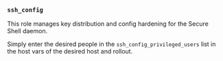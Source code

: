 ### `ssh_config`

This role manages key distribution and config hardening for the Secure Shell
daemon.

Simply enter the desired people in the `ssh_config_privileged_users` list
in the host vars of the desired host and rollout.
